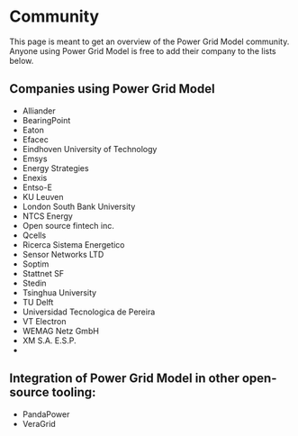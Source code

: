 <!--
SPDX-FileCopyrightText: Contributors to the Power Grid Model project <powergridmodel@lfenergy.org>

SPDX-License-Identifier: MPL-2.0
-->

# Community
This page is meant to get an overview of the Power Grid Model community. 
Anyone using Power Grid Model is free to add their company to the lists below.

## Companies using Power Grid Model
- Alliander
- BearingPoint
- Eaton
- Efacec
- Eindhoven University of Technology
- Emsys
- Energy Strategies
- Enexis
- Entso-E​
- KU Leuven
- London South Bank University
- NTCS Energy
- Open source fintech inc.
- Qcells
- Ricerca Sistema Energetico
- Sensor Networks LTD​
- Soptim
- Stattnet SF
- Stedin
- Tsinghua University​
- TU Delft
- Universidad Tecnologica de Pereira​
- VT Electron
- WEMAG Netz GmbH​
- XM S.A. E.S.P.
- 

## Integration of Power Grid Model in other open-source tooling:
- PandaPower
- VeraGrid